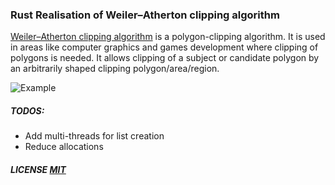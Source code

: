 ### Rust Realisation of Weiler–Atherton clipping algorithm

[Weiler–Atherton clipping algorithm](https://en.wikipedia.org/wiki/Weiler%E2%80%93Atherton_clipping_algorithm) is a polygon-clipping algorithm. 
It is used in areas like computer graphics and games development where clipping of polygons is needed. It allows 
clipping of a subject or candidate polygon by an arbitrarily shaped clipping polygon/area/region.

![Example](http://what-when-how.com/wp-content/uploads/2012/06/tmpc646365_thumb2221.png)

##### TODOS:
- Add multi-threads for list creation
- Reduce allocations

##### LICENSE [MIT](LICENSE.md)
